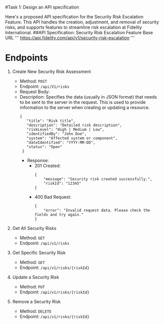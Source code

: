 #Task 1: Design an API specification

Here's a proposed API specification for the Security Risk Escalation Feature. 
This API handles the creation, adjustment, and removal of security risks, and supports features to streamline risk escalation at Fidelity International.
##API Specification: Security Risk Escalation Feature
Base URL
'''
https://api.fidelity.com/api/v1/security-risk-escalation
'''

# Endpoints
1. Create New Security Risk Assessment
     * Method: `POST`
     * Endpoint: `/api/V1/risks`
     * Request Body: 
     * Description: Specifies the data (usually in JSON format) that needs to be sent to the server in the request. This is used to provide information to the server when creating or updating a resource.
       ```
       {
          "title": "Risk title",
          "description": "Detailed risk description",
          "riskLevel": "High | Medium | Low",
          "identifiedBy": "John Doe",
          "system": "Affected system or component",
          "dateIdentified": "YYYY-MM-DD",
          "status": "Open"
        }
       ```
       * Response:
            - 201 Created:
              ```
              {
                  "message": "Security risk created successfully.",
                  "riskId": "12345"
              }

              ```
            - 400 Bad Request:
              ```
              {
                  "error": "Invalid request data. Please check the fields and try again."
              }
              ```
              
2. Get All Security Risks
     * Method: `GET`
     * Endpoint: `/api/v1/risks`
3. Get Specific Security Risk
     * Method: `GET`
     * Endpoint: `/api/v1/risks/{riskId}`
4. Update a Security Risk
     * Method: `PUT`
     * Endpoint: `/api/v1/risks/{riskId}`
5. Remove a Security Risk
     * Method: `DELETE`
     * Endpoint: `/api/v1/risks/{riskId}`
